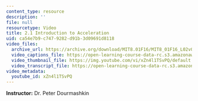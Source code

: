 ```yaml
---
content_type: resource
description: ''
file: null
resourcetype: Video
title: 2.1 Introduction to Acceleration
uid: ca54e7b9-c747-9282-d91b-3d09691d8118
video_files:
  archive_url: https://archive.org/download/MIT8.01F16/MIT8_01F16_L02v01_360p.mp4
  video_captions_file: https://open-learning-course-data-rc.s3.amazonaws.com/8-01sc-classical-mechanics-fall-2016/5f67fddbe70354d7931daea08780604e_xZn4l1TSvPQ.vtt
  video_thumbnail_file: https://img.youtube.com/vi/xZn4l1TSvPQ/default.jpg
  video_transcript_file: https://open-learning-course-data-rc.s3.amazonaws.com/8-01sc-classical-mechanics-fall-2016/8850c7ae5287e4cdb8ab7f0fb20701a9_xZn4l1TSvPQ.pdf
video_metadata:
  youtube_id: xZn4l1TSvPQ
---
```


**Instructor:** Dr. Peter Dourmashkin